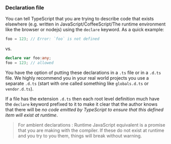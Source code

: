 ### Declaration file
You can tell TypeScript that you are trying to describe code that exists elsewhere (e.g. written in JavaScript/CoffeeScript/The runtime environment like the browser or nodejs) using the `declare` keyword. As a quick example: 

```ts
foo = 123; // Error: `foo` is not defined
```
vs.
```ts
declare var foo:any;
foo = 123; // allowed 
```

You have the option of putting these declarations in a `.ts` file or in a `.d.ts` file. We highly recommend you in your real world projects you use a separate `.d.ts` (start with one called something like `globals.d.ts` or `vendor.d.ts`).

If a file has the extension `.d.ts` then each root level definition much have the `declare` keyword prefixed to it to make it clear that the author knows that there will be *no code emitted by TypeScript to ensure that this defined item will exist at runtime*. 

> For ambient declarations : Runtime JavaScript equivalent is a promise that you are making with the compiler. If these do not exist at runtime and you try to you them, things will break without warning.